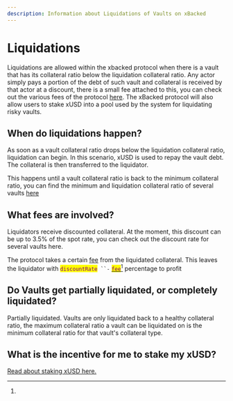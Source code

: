 ```yaml
---
description: Information about Liquidations of Vaults on xBacked
---
```


# Liquidations

Liquidations are allowed within the xbacked protocol when there is a vault that has its collateral ratio below the liquidation collateral ratio. Any actor simply pays a portion of the debt of such vault and collateral is received by that actor at a discount, there is a small fee attached to this, you can check out the various fees of the protocol [here](https://docs.xbacked.io/product/fees). The xBacked protocol will also allow users to stake xUSD into a pool used by the system for liquidating risky vaults.

## When do liquidations happen?

As soon as a vault collateral ratio drops below the liquidation collateral ratio, liquidation can begin. In this scenario, xUSD is used to repay the vault debt. The collateral is then transferred to the liquidator.

This happens until a vault collateral ratio is back to the minimum collateral ratio, you can find the minimum and liquidation collateral ratio of several vaults [here](https://docs.xbacked.io/contracts-and-tokens/mainnet)

## What fees are involved?

Liquidators receive discounted collateral. At the moment, this discount can be up to 3.5% of the spot rate, you can check out the discount rate for several vaults here.

The protocol takes a certain [fee](https://docs.xbacked.io/product/fees) from the liquidated collateral. This leaves the liquidator with <mark style="color:purple;">`discountRate`</mark>` ``-` [<mark style="color:purple;">`fee`</mark>](#user-content-fn-1)[^1]  percentage to profit

## Do Vaults get partially liquidated, or completely liquidated?

Partially liquidated. Vaults are only liquidated back to a healthy collateral ratio, the maximum collateral ratio a vault can be liquidated on is the minimum collateral ratio for that vault's collateral type.

## What is the incentive for me to stake my xUSD?

[Read about staking xUSD here.](staking-xusd.md)

[^1]: 
